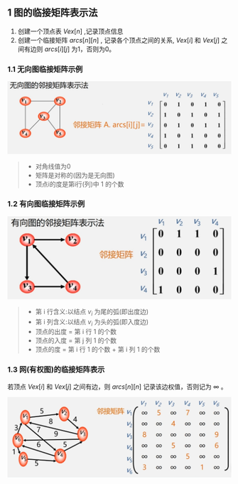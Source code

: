 ## 1 图的临接矩阵表示法
1. 创建一个顶点表 $Vex[n]$ ,记录顶点信息  
2. 创建一个临接矩阵 $arcs[n][n]$ , 记录各个顶点之间的关系, $Vex[i]$ 和 $Vex[j]$ 之间有边则 $arcs[i][j]$ 为1，否则为0。

### 1.1 无向图临接矩阵示例
<div><img src = "./images/无向图临接矩阵示例.png"></div>

>- 对角线值为0  
>- 矩阵是对称的(因为是无向图)  
>- 顶点i的度是第i行(列)中 1 的个数

### 1.2 有向图临接矩阵示例
<div><img src = "./images/有向图临接矩阵示例.png"></div>

>- 第 i 行含义:以结点 $v_i$ 为尾的弧(即出度边)  
>- 第 i 列含义:以结点 $v_i$ 为头的弧(即入度边)  
>- 顶点的出度 = 第 i 行 1 的个数  
>- 顶点的入度 = 第 j 列 1 的个数  
>- 顶点的度 = 第 i 行 1 的个数 + 第 i 列 1 的个数

### 1.3 网(有权图)的临接矩阵表示
 若顶点 $Vex[i]$ 和 $Vex[j]$ 之间有边，则 $arcs[n][n]$ 记录该边权值，否则记为 $\infty$ 。  
 <div><img src = "./images/网的临接矩阵示例.png"></div>
